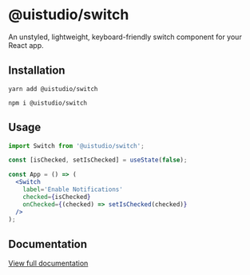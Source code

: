 # @uistudio/switch

An unstyled, lightweight, keyboard-friendly switch component for your React app.

## Installation

`yarn add @uistudio/switch`

`npm i @uistudio/switch`

## Usage

```jsx 
import Switch from '@uistudio/switch';

const [isChecked, setIsChecked] = useState(false);

const App = () => (
  <Switch
    label='Enable Notifications'
    checked={isChecked}
    onChecked={(checked) => setIsChecked(checked)}
  />
);
```

## Documentation

[View full documentation](https://uistudio-core-storybook.vercel.app/?path=/docs/switch--with-label)
